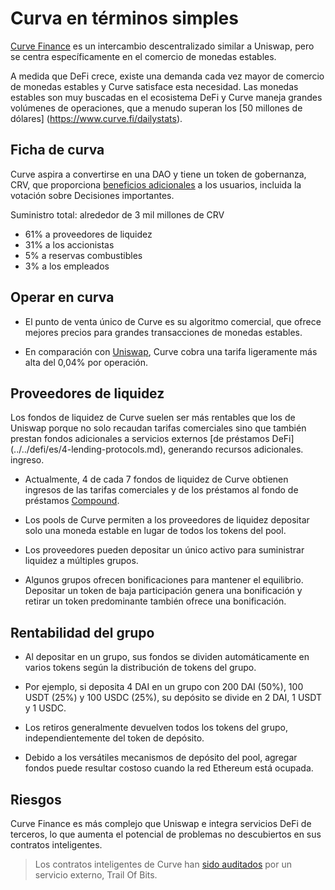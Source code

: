 # Curva en términos simples

[Curve Finance](https://curve.fi) es un intercambio descentralizado similar a Uniswap, pero se centra específicamente en el comercio de monedas estables.

A medida que DeFi crece, existe una demanda cada vez mayor de comercio de monedas estables y Curve satisface esta necesidad. Las monedas estables son muy buscadas en el ecosistema DeFi y Curve maneja grandes volúmenes de operaciones, que a menudo superan los [50 millones de dólares] (https://www.curve.fi/dailystats).

## Ficha de curva

Curve aspira a convertirse en una DAO y tiene un token de gobernanza, CRV, que proporciona [beneficios adicionales](https://guides.curve.fi/crv-launches-curve-dao-and-crv/) a los usuarios, incluida la votación sobre Decisiones importantes.

Suministro total: alrededor de 3 mil millones de CRV

- 61% a proveedores de liquidez
- 31% a los accionistas
- 5% a reservas combustibles
- 3% a los empleados

## Operar en curva

- El punto de venta único de Curve es su algoritmo comercial, que ofrece mejores precios para grandes transacciones de monedas estables.

- En comparación con [Uniswap](../../token_guides/es/uniswap.md), Curve cobra una tarifa ligeramente más alta del 0,04% por operación.

## Proveedores de liquidez

Los fondos de liquidez de Curve suelen ser más rentables que los de Uniswap porque no solo recaudan tarifas comerciales sino que también prestan fondos adicionales a servicios externos [de préstamos DeFi] (../../defi/es/4-lending-protocols.md), generando recursos adicionales. ingreso.

- Actualmente, 4 de cada 7 fondos de liquidez de Curve obtienen ingresos de las tarifas comerciales y de los préstamos al fondo de préstamos [Compound](../../token_guides/es/compound.md).

- Los pools de Curve permiten a los proveedores de liquidez depositar solo una moneda estable en lugar de todos los tokens del pool.

- Los proveedores pueden depositar un único activo para suministrar liquidez a múltiples grupos.

- Algunos grupos ofrecen bonificaciones para mantener el equilibrio. Depositar un token de baja participación genera una bonificación y retirar un token predominante también ofrece una bonificación.

## Rentabilidad del grupo

- Al depositar en un grupo, sus fondos se dividen automáticamente en varios tokens según la distribución de tokens del grupo.

- Por ejemplo, si deposita 4 DAI en un grupo con 200 DAI (50%), 100 USDT (25%) y 100 USDC (25%), su depósito se divide en 2 DAI, 1 USDT y 1 USDC.

- Los retiros generalmente devuelven todos los tokens del grupo, independientemente del token de depósito.

- Debido a los versátiles mecanismos de depósito del pool, agregar fondos puede resultar costoso cuando la red Ethereum está ocupada.

## Riesgos

Curve Finance es más complejo que Uniswap e integra servicios DeFi de terceros, lo que aumenta el potencial de problemas no descubiertos en sus contratos inteligentes.

> Los contratos inteligentes de Curve han [sido auditados](https://www.curve.fi/audits) por un servicio externo, Trail Of Bits.